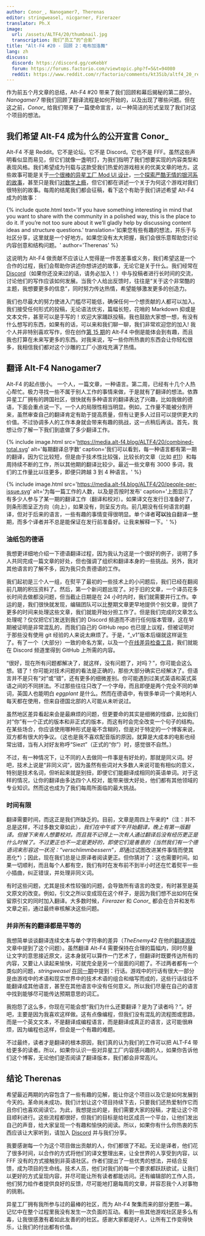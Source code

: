 ```yaml
---
author: Conor_, Nanogamer7, Therenas
editor: stringweasel, nicgarner, Firerazer
translator: Ph.X
image:
  url: /assets/ALTF4/20/thumbnail.jpg
  transcription: 我们“员工”的“合影”
title: "Alt-F4 #20 - 回顾 2：电布加洛舞"
lang: zh
discuss:
  discord: https://discord.gg/ceKebbY
  forum: https://forums.factorio.com/viewtopic.php?f=5&t=94080
  reddit: https://www.reddit.com/r/factorio/comments/kt35ib/altf4_20_retrospective_2_electric_boogaloo/
---
```


作为前五个月文章的总结，Alt-F4 #20 带来了我们回顾和幕后揭秘的第二部分。*Nanogamer7* 带我们回顾了翻译流程是如何开始的，以及出现了哪些问题。但在这之前，*Conor_* 给我们带来了一篇使命宣言，以一种简洁的形式呈现了我们对这个项目的想法。

## 我们希望 Alt-F4 成为什么的公开宣言 <author>Conor_</author>

Alt-F4 不是 Reddit。它不是论坛。它不是 Discord。它也不是 FFF。虽然这些声明看似显而易见，但它们就像一盏明灯，为我们指明了我们想要实现的内容类型和表现风格。我们希望成为刊载与这款受我们热爱的游戏相关的优美文章的地方。这些故事可能是关于[一个很棒的异星工厂 Mod UI 设计](https://alt-f4.blog/zh/ALTF4-17/#%E7%95%8C%E9%9D%A2%E8%AE%BE%E8%AE%A1%E7%9A%84%E6%B3%A8%E6%84%8F%E4%BA%8B%E9%A1%B9-therenas)，[一个探索严酷无情的银河系的故事](https://alt-f4.blog/zh/ALTF4-14/#mod-%E8%81%9A%E7%84%A6%E5%A4%AA%E7%A9%BA%E6%8E%A2%E7%B4%A2space-exploration-ironic-toblerone)，甚至只是我们[对数学上瘾](https://alt-f4.blog/zh/ALTF4-11/#%E5%AF%B9%E5%BC%82%E6%98%9F%E5%B7%A5%E5%8E%82%E4%B8%96%E7%95%8C%E7%9A%84%E7%A7%91%E5%AD%A6%E8%80%83%E5%AF%9F-pocarski)，但它们都在讲述一个关于为何这个游戏对我们很特别的故事。每周的结尾我们都会征稿，看下这个有助于我们讲述希望 Alt-F4 成为的故事：

{% include quote.html text='If you have something interesting in mind that you want to share with the community in a polished way, this is the place to do it. If you’re not too sure about it we’ll gladly help by discussing content ideas and structure questions.' translation='如果您有些有趣的想法，并乐于与社区分享，这里就是一个好地方。如果您没有太大把握，我们会很乐意帮助您讨论内容创意和结构问题。' author='Therenas' %}

这说明为 Alt-F4 做贡献不应该让人觉得是一件苦差事或义务，我们希望这是一个合作的过程，我们会帮助你讲述你想讲述的故事，无论它是关于什么。我们经常在 [Discord](https://discord.gg/nxnCFkb)（如果你还没来过的话，请务必加入！）中与投稿者进行长时间的交流，讨论他们的写作应该如何发展。当我个人给出反馈时，往往是“关于这个非常酷的主题，我想要更多的信息”，同时努力传达热情，希望能够激发更多的创造力。

我们也尽最大的努力使进入门槛尽可能低，确保任何一个想贡献的人都可以加入。我们接受任何形式的投稿，无论语法优劣，篇幅长短，花哨的 Markdown 抑或是文本文件，甚至可以是手写的！欢迎大家踊跃投稿，我也鼓励大家想一想，有没有什么想写的东西，如果有的话，可以来和我们聊一聊，我们非常欢迎您的加入! 我个人并非特别喜欢写作，但在创作[第 15 期](https://alt-f4.blog/zh/ALTF4-15/)的 Alt-F4 中倒是能体会到有趣，而且我也打算在未来写更多的东西。对我来说，写一些你所热衷的东西会让你轻松很多，我相信我们都对这个沙雕的工厂小游戏充满了热情。

## 翻译 Alt-F4 <author>Nanogamer7</author>

Alt-F4 的起点很小。 一个人，一篇文章，一种语言。第二周，已经有十几个人热心帮忙。极力寻找一些不属于别人工作的事情来做，于是就有了翻译的想法。依靠异星工厂拥有的跨国社区，很快就有多种语言的翻译表达了兴趣，比如我做的德语，下面会重点说一下。一个人的局限性相当明显。例如，工作量不能被分割开来，虽然审查自己的翻译肯定有助于提高质量，但有让更多人过目可以提供更大的价值。不过协调多人的工作本身就会带来有趣的挑战，这一点稍后再谈。首先，我想让你了解一下我们到底做了多少翻译工作。

{% include image.html src='https://media.alt-f4.blog/ALTF4/20/combined-total.svg' alt='每期翻译总字数' caption='我们可以看到，每一种语言都有第一期的翻译，因为它比较短，但是由于技术性比较强，比较长的文章（比如 <a href="https://alt-f4.blog/zh/ALTF4-11/">#11</a>）和每周持续不断的工作，所以其他期的翻译比较少。最近一些文章有 3000 多词，我们的工作量比以往更多，即便只跨越 3 到 4 种语言。' %}

{% include image.html src='https://media.alt-f4.blog/ALTF4/20/people-per-issue.svg' alt='为每一篇工作的人数，以及是否按时发布' caption='上图显示了有多少人参与了某一期的翻译工作（翻译和校对）。如果译文在发行日准备好了，则条形图呈正方向（向上），如果没有，则呈反方向。前几期没有任何语言的翻译，但对于后来的语言，一些有趣的事情变得很明显。单个译者<b>可以</b>独自翻译一整期，而多个译者并不总是能保证在发行前准备好。让我来解释一下。' %}

### 油纸包的德语

我想更详细地介绍一下德语翻译过程，因为我认为这是一个很好的例子，说明了多人共同完成一篇文章的好处，但也强调了组织和翻译本身的一些挑战。另外，我对其他语言的了解不多，因为我只负责德语的工作。

我们起初是三个人一组，在熨平了最初的一些技术上的小问题后，我们已经在翻阅前几期的积压资料了。然后，第一个新问题出现了。对于旧的文章，一个译员花多长时间去做都没问题，但当截止日期是在 24 小时内时，我们就需要并行工作。幸运的是，我们很快就发现，编辑团队可以比整期文章更早地提供个别文章，提供了更多的时间来处理这些文章，我们就能开始分担工作了。但是我们完成的文章怎么处理呢？仅仅把它们发送到我们的 Discord 频道而不进行任何版本管理，这在早期被证明是非常混乱的，而我们自己的 GitHub repo 也已提上议程，但被证明对于那些没有使用 git 经验的人来说太麻烦了。于是，“_v1”版本后缀就这样诞生了。有了一个（大部分）一致的命名方案，以及一个[在线差异检查工具](https://www.diffchecker.com/)，我们就能在 Discord 频道里得到 GitHub 上所需的内容。

“很好，现在所有问题都解决了，就这样，没有问题了，对吗？”，你可能会这么想。错了！你可能对技术问题的看法是正确的，那些大部分确实已经解决了。但语言并不是只有“对”或“错”，还有更多的细微差别。你可能遇到过美式英语和英式英语之间的不同拼法。不过那些往往只改了一个字母，而且即便是两个完全不同的单词，英国人也能明白 *eggplant* 是什么。然而在德语中，有很多单词一个奥地利人每天都在使用，但来自德国北部的人可能从未听说过。

虽然地区差异看起来会是最麻烦的问题，但更要命的其实是细微的怪癖，比如我们对“你”有一个正式的版本和非正式的版本，而这有时会完全改变一个句子的结构。在某些场合，你应该使用哪种形式是毫不含糊的，但是对于特定的一个博客来说，双方都有很大的争议。（这也是我不喜欢配音版的原因，就算是大成本的电影也经常出错，当有人对好友称呼“Siezt”（正式的“你”）时，感觉很不自然。）

不过，有一种情况下，让不同的人去做同一件事是有好处的，那就是同义词。好吧，技术上说是“非同义词”，因为虽然有些词对大多数人来说可能有相似的意义，特别是技术名词，但听起来就是别扭，即便它们能翻译成相同的英语单词。对于这样的情况，让你的翻译由多达四个人校对，能带来很大好处，他们都有其他领域的专业知识。然而这也成为了我们每周所面临的最大挑战。

### 时间有限

翻译需要时间，而这正是我们所缺乏的。目前，文章是周四上午来的*（注：并不总是这样，不过多数文章如此）*，我们在中午或下午开始翻译，晚上有第一版翻译。但接下来有人想要校对。而且我不记得上一次有人通过翻译后没有经历更正是什么时候了。不过更正也不一定是更好的，即使它们是善意的（当然我们有一个德语词来形容这一状况：“verschlimmbessern”，即*通过试图改进某件事情而使其恶化*）；因此，现在我们总是让原译者阅读更正。但你猜对了：这也需要时间。如果一切顺利，而且每个人都有空，我们有时在发布前不到半小时还在忙着熨平一些小插曲，纠正错误，并处理非同义词。

有时这些问题，尤其是技术性较强的问题，会导致所有语言的改变，有时甚至是英文原文的改变。例如，引文之所以变成现在这个样子，是因为我们想不出如何在保留原引文的同时加入翻译。大多数时候，*Firerazer* 和 *Conor\_* 都会在合并和发布文章之前，通过最终审核解决这些问题。

### 并非所有的翻译都是平等的

我想简单谈谈翻译连续文本与单个字符串的差异（*TheEnemy42* 在他的[翻译游戏](https://alt-f4.blog/zh/ALTF4-9/#%E4%B8%80%E6%AE%B5%E7%BF%BB%E8%AF%91%E5%BC%82%E6%98%9F%E5%B7%A5%E5%8E%82%E7%9A%84%E6%95%85%E4%BA%8B-theenemy42)文章中提到了这个问题）。虽然翻译 Alt-F4 需要保持在合理的篇幅内，同时尽量让文字的意思接近原文，这本身就可以算作一门艺术了，但翻译时既要传达所有的内容，又要让人读起来愉快，可就完全是另一个层面的问题了。不过两者都有一个类似的问题，*stringweasel* [在同一期](https://alt-f4.blog/zh/ALTF4-9/#nauvis-%E6%A1%A3%E6%A1%88%E5%BC%82%E6%98%9F%E5%B7%A5%E5%8E%82%E8%A1%8C%E8%AF%9D-stringweasel)中提到：行话。游戏中的行话有很大一部分是由游戏中的术语和现实世界中的技术术语的组合和缩写而成的，这些行话往往不能翻译成其他语言，甚至在其他语言中没有任何意义。所以我们尽量在自己的语言中找到能够尽可能传达预期意思的词汇。

我抱怨了这么多，你现在可能会想“我们为什么还要翻译？是为了读者吗？”。好吧，主要是因为我喜欢这样做。这有点像编程，但我们没有混乱的流程图或思路，而是一个英文文本，不是翻译成编程语言，而是翻译成真正的语言，这可能很麻烦，因为编程也这样，但会是一个有趣的难题。

不过最终，读者才是翻译的根本原因，我们真的认为我们的工作可以把 ALT-F4 带给更多的读者。所以，如果你认识一些对异星工厂内容感兴趣的人，如果你告诉他们这个博客，无论他们是否阅读了翻译版本，我们都会非常高兴。

## 结论 <author>Therenas</author>

希望最近两期的内容包含了一些有趣的见解，能让你这个项目以及它是如何发展到今天的。革命尚未成功，我们计划让这个项目持续下去，只要我们还热爱制作它而且你们也喜欢阅读它。为此，我想提出的是，我们需要大家的投稿，才能让这个项目顺利进行。这些流程都很好，但我们的目标是给社区成员一个平台，让他们发出自己的声音，给大家呈现一个有趣和愉快的阅读。所以，如果你有什么你热衷的东西应该让大家听到，请加入 [Discord](https://discord.gg/nxnCFkb) 并与我们分享。

我要感谢每一个为这个项目做出贡献的人，你们都很了不起。无论是译者，他们花了很多时间，以合作的方式将他们的译文整理出来，让全世界的人享受到内容，以 FFF 没有的方式接触到非英语社区。作者们提出了一些优秀的想法，并结合反馈，成为项目的生命线。技术人员，他们对我们的每一个要求都跃跃欲试，让我们以更好的方式呈现内容，并尽可能让所有读者都能访问。还有编辑部的工作人员，他们努力给作者提供良好的反馈，尽可能地打磨每周的文章，并容忍我个人对事物的挑剔。

异星工厂拥有我所参与过的最棒的社区，而为 Alt-F4 聚集而来的部分更胜一筹。记忆中在整个过程里我没有发生一次负面的互动。看到一些其他游戏社区是多么有毒，让我很感激有着如此友善的的社区。感谢大家都是好人，让所有工作变得快乐，让我们的付出都有价值。